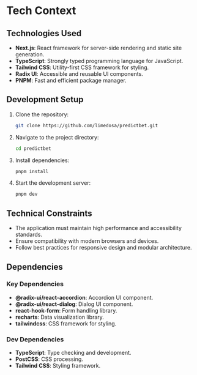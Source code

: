 # Tech Context

## Technologies Used
- **Next.js**: React framework for server-side rendering and static site generation.
- **TypeScript**: Strongly typed programming language for JavaScript.
- **Tailwind CSS**: Utility-first CSS framework for styling.
- **Radix UI**: Accessible and reusable UI components.
- **PNPM**: Fast and efficient package manager.

## Development Setup
1. Clone the repository:
   ```bash
   git clone https://github.com/limedosa/predictbet.git
   ```
2. Navigate to the project directory:
   ```bash
   cd predictbet
   ```
3. Install dependencies:
   ```bash
   pnpm install
   ```
4. Start the development server:
   ```bash
   pnpm dev
   ```

## Technical Constraints
- The application must maintain high performance and accessibility standards.
- Ensure compatibility with modern browsers and devices.
- Follow best practices for responsive design and modular architecture.

## Dependencies
### Key Dependencies
- **@radix-ui/react-accordion**: Accordion UI component.
- **@radix-ui/react-dialog**: Dialog UI component.
- **react-hook-form**: Form handling library.
- **recharts**: Data visualization library.
- **tailwindcss**: CSS framework for styling.

### Dev Dependencies
- **TypeScript**: Type checking and development.
- **PostCSS**: CSS processing.
- **Tailwind CSS**: Styling framework.
